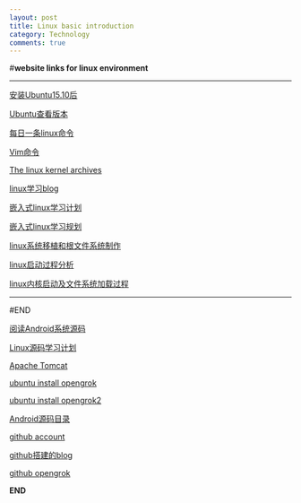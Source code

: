 ```yaml
---
layout: post
title: Linux basic introduction
category: Technology
comments: true
---
```




#**website links for linux environment**
***

[安装Ubuntu15.10后](http://blog.csdn.net/skykingf/article/details/45267517)

[Ubuntu查看版本](http://blog.csdn.net/liuqinstudy/article/details/9013307)

[每日一条linux命令](http://www.cnblogs.com/peida/tag/%E6%AF%8F%E6%97%A5%E4%B8%80linux%E5%91%BD%E4%BB%A4/)

[Vim命令](http://www.cnblogs.com/softwaretesting/archive/2011/07/12/2104435.html)

[The linux kernel archives](https://www.kernel.org/)

[linux学习blog](http://www.cnblogs.com/Fredric-2013/category/696688.html)

[嵌入式linux学习计划](http://blog.csdn.net/yaozhenguo2006/article/details/6909410)

[嵌入式linux学习规划](http://blog.chinaunix.net/uid-25038479-id-167303.html)

[linux系统移植和根文件系统制作](http://blog.chinaunix.net/uid-26524139-id-3051743.html)

[linux启动过程分析](http://blog.csdn.net/maimang1001/article/details/37744953)

[linux内核启动及文件系统加载过程](http://www.tuicool.com/articles/NzAb2i)
***
#END

[阅读Android系统源码](http://www.zhihu.com/question/19759722)

[Linux源码学习计划](http://blog.csdn.net/tianruxishui/article/details/5375585)

[Apache Tomcat](http://tomcat.apache.org/download-90.cgi)

[ubuntu install opengrok](http://www.cnblogs.com/carlo/p/4543054.html)

[ubuntu install opengrok2](http://blog.csdn.net/hansel/article/details/9798257)

[Android源码目录](http://www.cnblogs.com/shaweng/p/4043573.html)

[github account](https://github.com/fireflyxhj/blog)

[github搭建的blog](http://fireflyxhj.github.io/blog/)

[github opengrok](http://opengrok.github.io/OpenGrok/)

**END**
